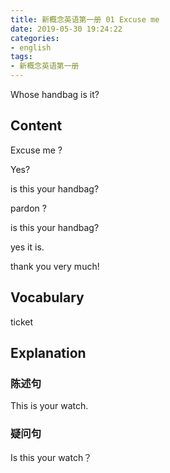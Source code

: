 ```yaml
---
title: 新概念英语第一册 01 Excuse me
date: 2019-05-30 19:24:22
categories:
- english
tags:
- 新概念英语第一册
---
```


Whose handbag is it?

## Content

Excuse me ?

Yes?

is this your handbag?

pardon ?

is this your handbag?

yes it is.

thank you very much!

## Vocabulary 

ticket 

## Explanation

### 陈述句
This is your watch.

### 疑问句
Is this your watch？